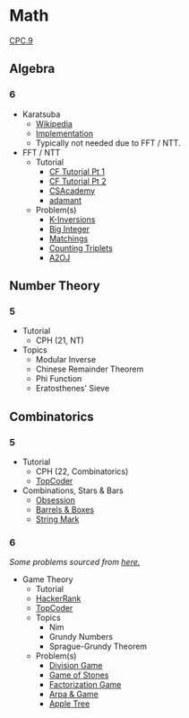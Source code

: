 # Math

[CPC.9](https://github.com/SuprDewd/T-414-AFLV/tree/master/09_mathematics)

## Algebra

### 6
  * Karatsuba
    * [Wikipedia](https://en.wikipedia.org/wiki/Karatsuba_algorithm)
    * [Implementation](http://codeforces.com/contest/623/submission/15807539)
    * Typically not needed due to FFT / NTT.
  * FFT / NTT
    * Tutorial
      * [CF Tutorial Pt 1](http://codeforces.com/blog/entry/43499)
      * [CF Tutorial Pt 2](http://codeforces.com/blog/entry/48798)
      * [CSAcademy](https://csacademy.com/blog/fast-fourier-transform-and-variations-of-it/)
      * [adamant](http://codeforces.com/blog/entry/55572)
    * Problem(s)
      * [K-Inversions](https://open.kattis.com/problems/kinversions)
      * [Big Integer](https://dmoj.ca/problem/bts17p8)
      * [Matchings](https://open.kattis.com/contests/acpc17open/problems/matchings)
      * [Counting Triplets](https://toph.co/p/counting-triplets)
      * [A2OJ](https://a2oj.com/category?ID=42)

## Number Theory

### 5
  * Tutorial
    * CPH (21, NT)
  * Topics
    * Modular Inverse
    * Chinese Remainder Theorem
    * Phi Function
    * Eratosthenes' Sieve

## Combinatorics

### 5
  * Tutorial
    * CPH (22, Combinatorics)
    * [TopCoder](https://www.topcoder.com/community/data-science/data-science-tutorials/basics-of-combinatorics/)
  * Combinations, Stars & Bars
    * [Obsession](http://codeforces.com/contest/869/problem/C) [](79)
    * [Barrels & Boxes](http://codeforces.com/contest/768/problem/F) [](83)
    * [String Mark](http://codeforces.com/contest/895/problem/D) [](108)

### 6
  *Some problems sourced from [here.](http://codeforces.com/blog/entry/54526?#comment-385354)*
  * Game Theory
    * Tutorial
     * [HackerRank](https://www.hackerrank.com/topics/game-theory-and-grundy-numbers)
      * [TopCoder](https://www.topcoder.com/community/data-science/data-science-tutorials/algorithm-games/)
    * Topics
       * Nim
       * Grundy Numbers
       * Sprague-Grundy Theorem
    * Problem(s)
      * [Division Game](https://uva.onlinejudge.org/index.php?option=onlinejudge&page=show_problem&problem=2959)
      * [Game of Stones](http://codeforces.com/problemset/problem/768/E) [](59)
      * [Factorization Game](https://www.hackerearth.com/problem/algorithm/mancunian-and-factorization-game-b8794702/) [](61)
      * [Arpa & Game](http://codeforces.com/contest/850/problem/C) [](66)
      * [Apple Tree](http://codeforces.com/contest/812/problem/E) [](67)
